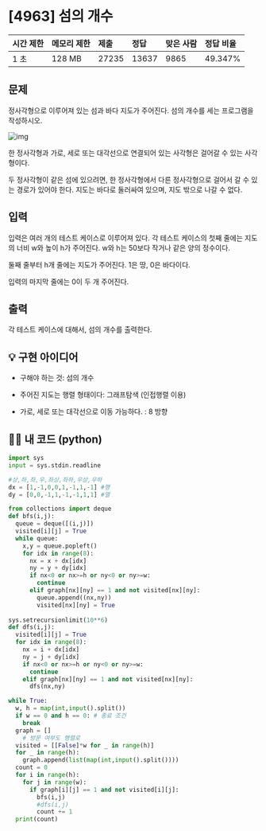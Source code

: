 # [4963] 섬의 개수

| 시간 제한 | 메모리 제한 | 제출  | 정답  | 맞은 사람 | 정답 비율 |
| :-------- | :---------- | :---- | :---- | :-------- | :-------- |
| 1 초      | 128 MB      | 27235 | 13637 | 9865      | 49.347%   |

## 문제

정사각형으로 이루어져 있는 섬과 바다 지도가 주어진다. 섬의 개수를 세는 프로그램을 작성하시오.

![img](https://www.acmicpc.net/upload/images/island.png)

한 정사각형과 가로, 세로 또는 대각선으로 연결되어 있는 사각형은 걸어갈 수 있는 사각형이다. 

두 정사각형이 같은 섬에 있으려면, 한 정사각형에서 다른 정사각형으로 걸어서 갈 수 있는 경로가 있어야 한다. 지도는 바다로 둘러싸여 있으며, 지도 밖으로 나갈 수 없다.

## 입력

입력은 여러 개의 테스트 케이스로 이루어져 있다. 각 테스트 케이스의 첫째 줄에는 지도의 너비 w와 높이 h가 주어진다. w와 h는 50보다 작거나 같은 양의 정수이다.

둘째 줄부터 h개 줄에는 지도가 주어진다. 1은 땅, 0은 바다이다.

입력의 마지막 줄에는 0이 두 개 주어진다.

## 출력

각 테스트 케이스에 대해서, 섬의 개수를 출력한다.





## 💡 구현 아이디어

- 구해야 하는 것: 섬의 개수

- 주어진 지도는 행렬 형태이다: 그래프탐색 (인접행렬 이용)
- 가로, 세로 또는 대각선으로 이동 가능하다. : 8 방향





## 🙆‍♀️ 내 코드 (python)

```python
import sys
input = sys.stdin.readline

#상,하,좌,우,좌상,좌하,우상,우하
dx = [1,-1,0,0,1,-1,1,-1] #행
dy = [0,0,-1,1,-1,-1,1,1] #열

from collections import deque
def bfs(i,j):
  queue = deque([(i,j)])
  visited[i][j] = True
  while queue:
    x,y = queue.popleft()
    for idx in range(8):
      nx = x + dx[idx]
      ny = y + dy[idx]
      if nx<0 or nx>=h or ny<0 or ny>=w:
        continue
      elif graph[nx][ny] == 1 and not visited[nx][ny]:
        queue.append((nx,ny))
        visited[nx][ny] = True
        
sys.setrecursionlimit(10**6)        
def dfs(i,j):
  visited[i][j] = True
  for idx in range(8):
    nx = i + dx[idx]
    ny = j + dy[idx]
    if nx<0 or nx>=h or ny<0 or ny>=w:
      continue
    elif graph[nx][ny] == 1 and not visited[nx][ny]:
      dfs(nx,ny)  

while True:
  w, h = map(int,input().split())
  if w == 0 and h == 0: # 종료 조건
    break
  graph = []
	# 방문 여부도 행렬로
  visited = [[False]*w for _ in range(h)]
  for _ in range(h):
    graph.append(list(map(int,input().split())))
  count = 0
  for i in range(h):
    for j in range(w):
      if graph[i][j] == 1 and not visited[i][j]:
        bfs(i,j)
        #dfs(i,j)
        count += 1
  print(count)
```

